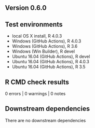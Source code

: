 ## Version 0.6.0

## Test environments

* local OS X install, R 4.0.3
* Windows (GitHub Actions), R 4.0.3
* Windows (GitHub Actions), R 3.6
* Windows (Win Builder), R devel
* Ubuntu 16.04 (GitHub Actions), R devel
* Ubuntu 16.04 (GitHub Actions), R 4.0.3
* Ubuntu 16.04 (GitHub Actions), R 3.5

## R CMD check results

0 errors | 0 warnings | 0 notes

## Downstream dependencies

There are no downstream dependencies


